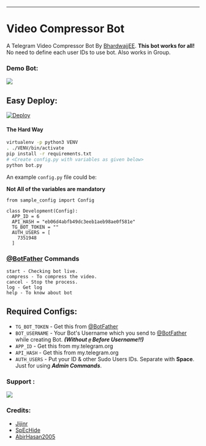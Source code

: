 ---

# Video Compressor Bot

A Telegram Video Compressor Bot By [BhardwajjEE](https://telegram.me/Priyanshu_bhardwaj). **This bot works for all!** No need to define each user IDs to use bot. Also works in Group.

### Demo Bot:
<a href="https://t.me/CompresserRobot"><img src="https://img.shields.io/badge/CompresserROBOT-Telegram-orange"></a>

## Easy Deploy:
[![Deploy](https://www.herokucdn.com/deploy/button.svg)](https://heroku.com/deploy)


#### The Hard Way

```sh
virtualenv -p python3 VENV
. ./VENV/bin/activate
pip install -r requirements.txt
# <Create config.py with variables as given below>
python bot.py
```

An example `config.py` file could be:

**Not All of the variables are mandatory**

```python3
from sample_config import Config

class Development(Config):
  APP_ID = 6
  API_HASH = "eb06d4abfb49dc3eeb1aeb98ae0f581e"
  TG_BOT_TOKEN = ""
  AUTH_USERS = [
    7351948
  ]
```

### [@BotFather](https://telegram.dog/BotFather) Commands

```
start - Checking bot live.
compress - To compress the video.
cancel - Stop the process.
log - Get log
help - To know about bot
```

## Required Configs:
* `TG_BOT_TOKEN` - Get this from [@BotFather](https://t.me/BotFather)
* `BOT_USERNAME` - Your Bot's Username which you send to [@BotFather](https://t.me/BotFather) while creating Bot. ***(Without `@` Before Username!!)***
* `APP_ID` - Get this from my.telegram.org
* `API_HASH` - Get this from my.telegram.org
* `AUTH_USERS` - Put your ID & other Sudo Users IDs. Separate with **Space**. Just for using ***Admin Commands***.

### Support :

<a href="https://t.me/priyanshu_bhardwaj"><img src="https://img.shields.io/badge/BhardwajjEE-Telegram-orange"></a>






### Credits:
* [Jijinr](https://github.com/Jijinr)
* [SpEcHide](https://github.com/spechide)
* [AbirHasan2005](https://github.com/AbirHasan2005)

